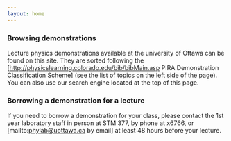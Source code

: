 ```yaml
---
layout: home
---
```


### Browsing demonstrations
Lecture physics demonstrations available at the university of Ottawa can be found on this site.  They are sorted following the [http://physicslearning.colorado.edu/bib/bibMain.asp PIRA Demonstration Classification Scheme] (see the list of topics on the left side of the page).  You can also use our search engine located at the top of this page.

### Borrowing a demonstration for a lecture
If you need to borrow a demonstration for your class, please contact the 1st year laboratory staff in person at STM 377, by phone at x6766, or [mailto:phylab@uottawa.ca by email] at least 48 hours before your lecture.
